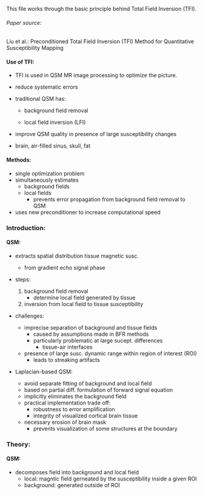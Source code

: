 This file works through the basic principle behind Total Field Inversion (TFI).
###### Paper source:
Liu et al.: Preconditioned Total Field Inversion (TFI) Method for Quantitative Susceptibility Mapping

#### Use of TFI:
* TFI is used in QSM MR image processing to optimize the picture.
- reduce systematic errors
- traditional QSM has: 

  - background field removal
  
  - local field inversion (LFI)

- improve QSM quality in presence of large susceptibility changes
- brain, air-filled sinus, skull, fat

#### Methods:
- single optimization problem
- simultaneously estimates
    * background fields
    * local fields
        -  prevents error propagation from background field removal to QSM
- uses new preconditioner to increase computational speed

### Introduction:
#### QSM:
- extracts spatial distribution tissue magnetic susc.
  * from gradient echo signal phase
- steps:
    1) background field removal
        - determine local field generated by tissue
    2) inversion from local field to tissue susceptibility

- challenges:
  * imprecise separation of background and tissue fields
    * caused by assumptions made in BFR methods
    * particularly problematic at large sucept. differences
      * tissue-air interfaces
  * presence of large susc. dynamic range within region of interest (ROI)
       * leads to streaking artifacts

- Laplacian-based QSM:
    - avoid separate fitting of background and local field
    - based on partial diff. formulation of forward signal equation
    - implicitly eliminates the background field
    - practical implementation trade off:
        - robustness to error amplification
        - integrity of visualized cortical brain tissue
    - necessary erosion of brain mask
        - prevents visualization of some structures at the boundary
        
### Theory:
#### QSM: 
- decomposes field into background and local field
    - local: magntic field gerneated by the susceptibility inside a given ROI
    - background: generated outside of ROI


